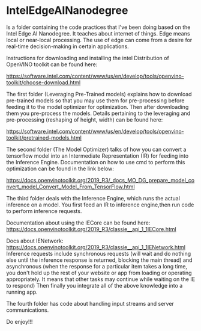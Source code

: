 # IntelEdgeAINanodegree
Is a folder containing the code practices that I've been doing based on the Intel Edge AI Nanodegree. It teaches about internet of things. Edge means local or near-local processing. The use of edge can come from a desire for real-time decision-making in certain applications.

Instructions for downloading and installing the intel Distribution of OpenVINO toolkit can be found here:

https://software.intel.com/content/www/us/en/develop/tools/openvino-toolkit/choose-download.html

The first folder (Leveraging Pre-Trained models) explains how to download pre-trained models so that you may use them for pre-processing before feeding it to the model optimizer for optimization. Then after downloading them you pre-process the models. Details pertaining to the leveraging and pre-processing (reshaping of height, width) can be found here:

https://software.intel.com/content/www/us/en/develop/tools/openvino-toolkit/pretrained-models.html

The second folder (The Model Optimizer) talks of how you can convert a tensorflow model into an Intermediate Representation (IR) for feeding into the Inference Engine. Documentation on how to use cmd to perform this optimization can be found in the link below:

https://docs.openvinotoolkit.org/2019_R3/_docs_MO_DG_prepare_model_convert_model_Convert_Model_From_TensorFlow.html

The third folder deals with the Inference Engine, which runs the actual inference on a model. You first feed an IR to inference engine,then run code to perform inference requests.

Documentation about using the IECore can be found here: https://docs.openvinotoolkit.org/2019_R3/classie__api_1_1IECore.html

Docs about IENetwork: https://docs.openvinotoolkit.org/2019_R3/classie__api_1_1IENetwork.html
Inference requests include synchronous requests (will wait and do nothing else until the inference response is returned, blocking the main thread) and asynchronous (when the response for a particular item takes a long time, you don't hold up the rest of your website or app from loading or operating appropriately. It means that other tasks may continue while waiting on the IE to respond)
Then finally you integrate all of the above knowledge into a running app.

The fourth folder has code about handling input streams and server communications.

Do enjoy!!!

